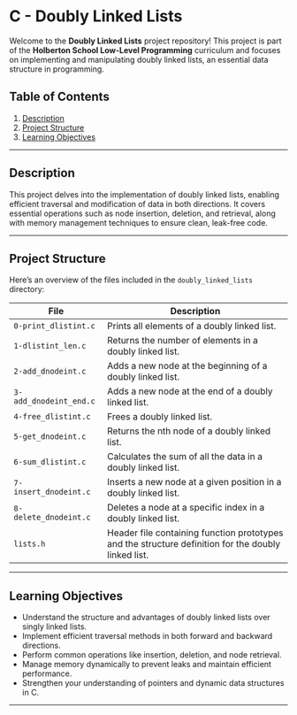 # C - Doubly Linked Lists

Welcome to the **Doubly Linked Lists** project repository! This project is part of the **Holberton School Low-Level Programming** curriculum and focuses on implementing and manipulating doubly linked lists, an essential data structure in programming.

## Table of Contents

1. [Description](#description)
2. [Project Structure](#project-structure)
3. [Learning Objectives](#learning-objectives)

---

## Description

This project delves into the implementation of doubly linked lists, enabling efficient traversal and modification of data in both directions. It covers essential operations such as node insertion, deletion, and retrieval, along with memory management techniques to ensure clean, leak-free code.

---

## Project Structure

Here’s an overview of the files included in the `doubly_linked_lists` directory:

| **File**               | **Description**                                                                                     |
| ---------------------- | --------------------------------------------------------------------------------------------------- |
| `0-print_dlistint.c`   | Prints all elements of a doubly linked list.                                                        |
| `1-dlistint_len.c`     | Returns the number of elements in a doubly linked list.                                             |
| `2-add_dnodeint.c`     | Adds a new node at the beginning of a doubly linked list.                                           |
| `3-add_dnodeint_end.c` | Adds a new node at the end of a doubly linked list.                                                 |
| `4-free_dlistint.c`    | Frees a doubly linked list.                                                                         |
| `5-get_dnodeint.c`     | Returns the nth node of a doubly linked list.                                                       |
| `6-sum_dlistint.c`     | Calculates the sum of all the data in a doubly linked list.                                         |
| `7-insert_dnodeint.c`  | Inserts a new node at a given position in a doubly linked list.                                     |
| `8-delete_dnodeint.c`  | Deletes a node at a specific index in a doubly linked list.                                         |
| `lists.h`              | Header file containing function prototypes and the structure definition for the doubly linked list. |

---

## Learning Objectives

- Understand the structure and advantages of doubly linked lists over singly linked lists.
- Implement efficient traversal methods in both forward and backward directions.
- Perform common operations like insertion, deletion, and node retrieval.
- Manage memory dynamically to prevent leaks and maintain efficient performance.
- Strengthen your understanding of pointers and dynamic data structures in C.

---
